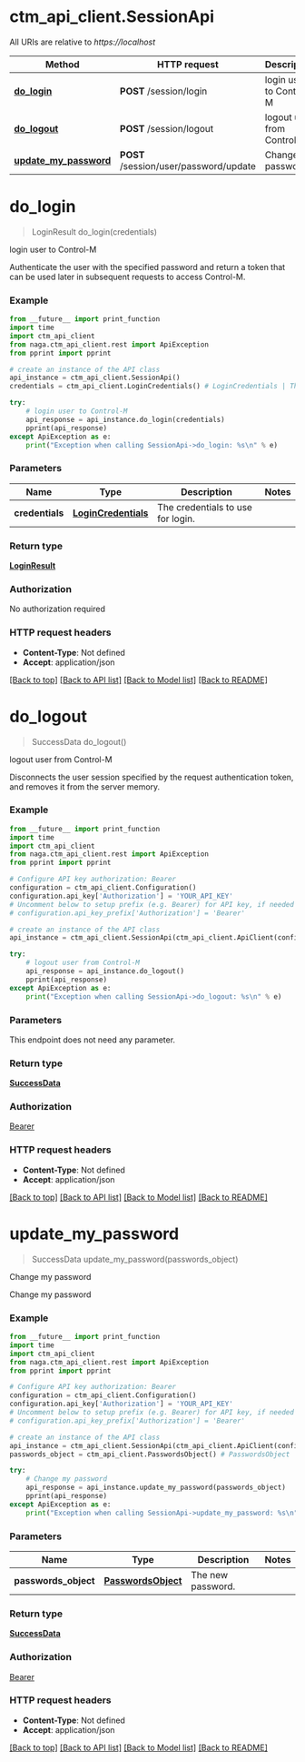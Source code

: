 # ctm_api_client.SessionApi

All URIs are relative to *https://localhost*

Method | HTTP request | Description
------------- | ------------- | -------------
[**do_login**](SessionApi.md#do_login) | **POST** /session/login | login user to Control-M
[**do_logout**](SessionApi.md#do_logout) | **POST** /session/logout | logout user from Control-M
[**update_my_password**](SessionApi.md#update_my_password) | **POST** /session/user/password/update | Change my password


# **do_login**
> LoginResult do_login(credentials)

login user to Control-M

Authenticate the user with the specified password and return a token that can be used later in subsequent requests to access Control-M.

### Example
```python
from __future__ import print_function
import time
import ctm_api_client
from naga.ctm_api_client.rest import ApiException
from pprint import pprint

# create an instance of the API class
api_instance = ctm_api_client.SessionApi()
credentials = ctm_api_client.LoginCredentials() # LoginCredentials | The credentials to use for login.

try:
    # login user to Control-M
    api_response = api_instance.do_login(credentials)
    pprint(api_response)
except ApiException as e:
    print("Exception when calling SessionApi->do_login: %s\n" % e)
```

### Parameters

Name | Type | Description  | Notes
------------- | ------------- | ------------- | -------------
 **credentials** | [**LoginCredentials**](LoginCredentials.md)| The credentials to use for login. | 

### Return type

[**LoginResult**](LoginResult.md)

### Authorization

No authorization required

### HTTP request headers

 - **Content-Type**: Not defined
 - **Accept**: application/json

[[Back to top]](#) [[Back to API list]](../README.md#documentation-for-api-endpoints) [[Back to Model list]](../README.md#documentation-for-models) [[Back to README]](../README.md)

# **do_logout**
> SuccessData do_logout()

logout user from Control-M

Disconnects the user session specified by the request authentication token, and removes it from the server memory.

### Example
```python
from __future__ import print_function
import time
import ctm_api_client
from naga.ctm_api_client.rest import ApiException
from pprint import pprint

# Configure API key authorization: Bearer
configuration = ctm_api_client.Configuration()
configuration.api_key['Authorization'] = 'YOUR_API_KEY'
# Uncomment below to setup prefix (e.g. Bearer) for API key, if needed
# configuration.api_key_prefix['Authorization'] = 'Bearer'

# create an instance of the API class
api_instance = ctm_api_client.SessionApi(ctm_api_client.ApiClient(configuration))

try:
    # logout user from Control-M
    api_response = api_instance.do_logout()
    pprint(api_response)
except ApiException as e:
    print("Exception when calling SessionApi->do_logout: %s\n" % e)
```

### Parameters
This endpoint does not need any parameter.

### Return type

[**SuccessData**](SuccessData.md)

### Authorization

[Bearer](../README.md#Bearer)

### HTTP request headers

 - **Content-Type**: Not defined
 - **Accept**: application/json

[[Back to top]](#) [[Back to API list]](../README.md#documentation-for-api-endpoints) [[Back to Model list]](../README.md#documentation-for-models) [[Back to README]](../README.md)

# **update_my_password**
> SuccessData update_my_password(passwords_object)

Change my password

Change my password

### Example
```python
from __future__ import print_function
import time
import ctm_api_client
from naga.ctm_api_client.rest import ApiException
from pprint import pprint

# Configure API key authorization: Bearer
configuration = ctm_api_client.Configuration()
configuration.api_key['Authorization'] = 'YOUR_API_KEY'
# Uncomment below to setup prefix (e.g. Bearer) for API key, if needed
# configuration.api_key_prefix['Authorization'] = 'Bearer'

# create an instance of the API class
api_instance = ctm_api_client.SessionApi(ctm_api_client.ApiClient(configuration))
passwords_object = ctm_api_client.PasswordsObject() # PasswordsObject | The new password.

try:
    # Change my password
    api_response = api_instance.update_my_password(passwords_object)
    pprint(api_response)
except ApiException as e:
    print("Exception when calling SessionApi->update_my_password: %s\n" % e)
```

### Parameters

Name | Type | Description  | Notes
------------- | ------------- | ------------- | -------------
 **passwords_object** | [**PasswordsObject**](PasswordsObject.md)| The new password. | 

### Return type

[**SuccessData**](SuccessData.md)

### Authorization

[Bearer](../README.md#Bearer)

### HTTP request headers

 - **Content-Type**: Not defined
 - **Accept**: application/json

[[Back to top]](#) [[Back to API list]](../README.md#documentation-for-api-endpoints) [[Back to Model list]](../README.md#documentation-for-models) [[Back to README]](../README.md)

